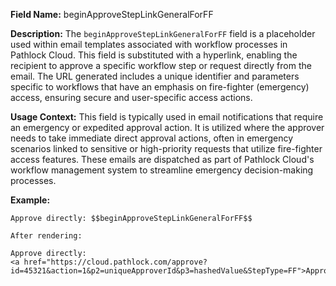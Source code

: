 **Field Name:** beginApproveStepLinkGeneralForFF

**Description:** The `beginApproveStepLinkGeneralForFF` field is a placeholder used within email templates associated with workflow processes in Pathlock Cloud. This field is substituted with a hyperlink, enabling the recipient to approve a specific workflow step or request directly from the email. The URL generated includes a unique identifier and parameters specific to workflows that have an emphasis on fire-fighter (emergency) access, ensuring secure and user-specific access actions.

**Usage Context:** This field is typically used in email notifications that require an emergency or expedited approval action. It is utilized where the approver needs to take immediate direct approval actions, often in emergency scenarios linked to sensitive or high-priority requests that utilize fire-fighter access features. These emails are dispatched as part of Pathlock Cloud's workflow management system to streamline emergency decision-making processes.

**Example:**
    
    Approve directly: $$beginApproveStepLinkGeneralForFF$$

    After rendering:

    Approve directly:
    <a href="https://cloud.pathlock.com/approve?id=45321&action=1&p2=uniqueApproverId&p3=hashedValue&StepType=FF">Approve</a>